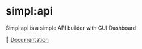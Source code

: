 # simpl:api

Simpl:api is a simple API builder with GUI Dashboard

📖 [Documentation](https://bytekatana.github.io/simpl-api-doc/)
